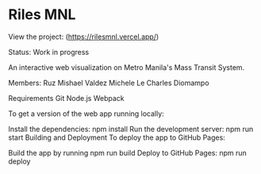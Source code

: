 # Riles MNL

View the project: (https://rilesmnl.vercel.app/)

Status: Work in progress

An interactive web visualization on Metro Manila's Mass Transit System.

Members:
Ruz Mishael Valdez
Michele Le
Charles Diomampo

Requirements
Git
Node.js
Webpack

To get a version of the web app running locally:

Install the dependencies: npm install
Run the development server: npm run start
Building and Deployment
To deploy the app to GitHub Pages:

Build the app by running npm run build
Deploy to GitHub Pages: npm run deploy
